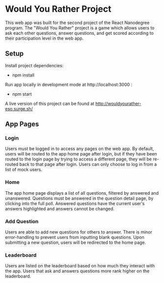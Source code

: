 # Would You Rather Project

This web app was built for the second project of the React Nanodegree program. The "Would You Rather" project is a game which allows users to ask each other questions, answer questions, and get scored according to their participation level in the web app.

## Setup 

Install project dependencies:
* npm install

Run app locally in development mode at http://localhost:3000 :
* npm start

A live version of this project can be found at http://wouldyourather-eso.surge.sh/

## App Pages 
### Login
Users must be logged in to access any pages on the web app. By default, users will be routed to the app home page after login, but if they have been routed to the login page by trying to access a different page, they will be re-routed back to that page after login. Users can only choose to log in from a list of mock users.

### Home
The app home page displays a list of all questions, filtered by answered and unanswered. Questions must be answered in the question detail page, by clicking into the full poll. Answered questions have the current user's answers highlighted and answers cannot be changed.

### Add Question
Users are able to add new questions for others to answer. There is minor error-handling to prevent users from inputting blank questions. Upon submitting a new question, users will be redirected to the home page.

### Leaderboard
Users are listed on the leaderboard based on how much they interact with the app. Users that ask and answers questions more rank higher on the leaderboard. 